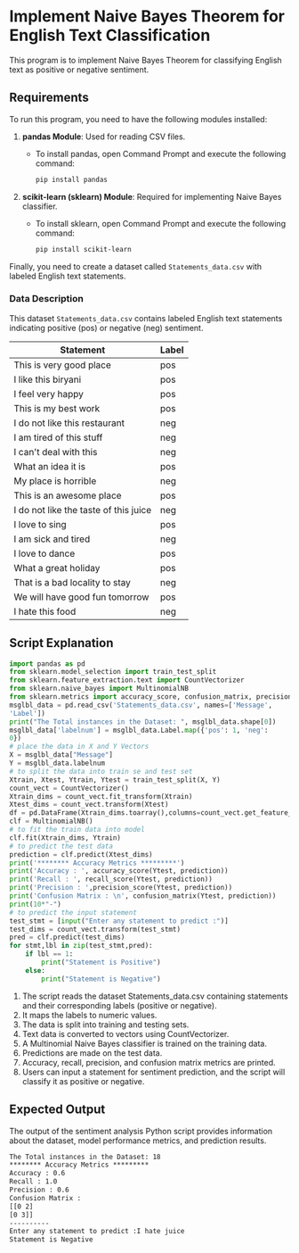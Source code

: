 # Implement Naive Bayes Theorem for English Text Classification

This program is to implement Naive Bayes Theorem for classifying English text as positive or negative sentiment.

## Requirements

To run this program, you need to have the following modules installed:

1. **pandas Module**: Used for reading CSV files.
   - To install pandas, open Command Prompt and execute the following command:
     ```bash
     pip install pandas
     ```

2. **scikit-learn (sklearn) Module**: Required for implementing Naive Bayes classifier.
   - To install sklearn, open Command Prompt and execute the following command:
     ```bash
     pip install scikit-learn
     ```

Finally, you need to create a dataset called `Statements_data.csv` with labeled English text statements.


### Data Description

This dataset `Statements_data.csv` contains labeled English text statements indicating positive (pos) or negative (neg) sentiment.

| Statement                                  | Label |
|--------------------------------------------|-------|
| This is very good place                   | pos   |
| I like this biryani                       | pos   |
| I feel very happy                         | pos   |
| This is my best work                      | pos   |
| I do not like this restaurant             | neg   |
| I am tired of this stuff                  | neg   |
| I can't deal with this                    | neg   |
| What an idea it is                        | pos   |
| My place is horrible                      | neg   |
| This is an awesome place                  | pos   |
| I do not like the taste of this juice     | neg   |
| I love to sing                            | pos   |
| I am sick and tired                       | neg   |
| I love to dance                           | pos   |
| What a great holiday                      | pos   |
| That is a bad locality to stay            | neg   |
| We will have good fun tomorrow            | pos   |
| I hate this food                          | neg   |

## Script Explanation

```python
import pandas as pd
from sklearn.model_selection import train_test_split
from sklearn.feature_extraction.text import CountVectorizer
from sklearn.naive_bayes import MultinomialNB
from sklearn.metrics import accuracy_score, confusion_matrix, precision_score, recall_score
msglbl_data = pd.read_csv('Statements_data.csv', names=['Message',
'Label'])
print("The Total instances in the Dataset: ", msglbl_data.shape[0])
msglbl_data['labelnum'] = msglbl_data.Label.map({'pos': 1, 'neg':
0})
# place the data in X and Y Vectors
X = msglbl_data["Message"]
Y = msglbl_data.labelnum
# to split the data into train se and test set
Xtrain, Xtest, Ytrain, Ytest = train_test_split(X, Y)
count_vect = CountVectorizer()
Xtrain_dims = count_vect.fit_transform(Xtrain)
Xtest_dims = count_vect.transform(Xtest)
df = pd.DataFrame(Xtrain_dims.toarray(),columns=count_vect.get_feature_names_out())
clf = MultinomialNB()
# to fit the train data into model
clf.fit(Xtrain_dims, Ytrain)
# to predict the test data
prediction = clf.predict(Xtest_dims)
print('******** Accuracy Metrics *********')
print('Accuracy : ', accuracy_score(Ytest, prediction))
print('Recall : ', recall_score(Ytest, prediction))
print('Precision : ',precision_score(Ytest, prediction))
print('Confusion Matrix : \n', confusion_matrix(Ytest, prediction))
print(10*"-")
# to predict the input statement
test_stmt = [input("Enter any statement to predict :")]
test_dims = count_vect.transform(test_stmt)
pred = clf.predict(test_dims)
for stmt,lbl in zip(test_stmt,pred):
    if lbl == 1:
        print("Statement is Positive")
    else:
        print("Statement is Negative")
```

1. The script reads the dataset Statements_data.csv containing statements and their corresponding labels (positive or negative).
2. It maps the labels to numeric values.
3. The data is split into training and testing sets.
4. Text data is converted to vectors using CountVectorizer.
5. A Multinomial Naive Bayes classifier is trained on the training data.
6. Predictions are made on the test data.
7. Accuracy, recall, precision, and confusion matrix metrics are printed.
8. Users can input a statement for sentiment prediction, and the script will classify it as positive or negative.

## Expected Output


The output of the sentiment analysis Python script provides information about the dataset, model performance metrics, and prediction results.


```html
The Total instances in the Dataset: 18
******** Accuracy Metrics *********
Accuracy : 0.6
Recall : 1.0
Precision : 0.6
Confusion Matrix :
[[0 2]
[0 3]]
----------
Enter any statement to predict :I hate juice
Statement is Negative
```

